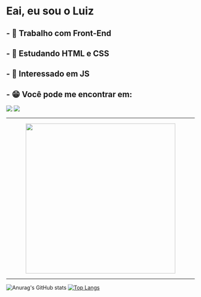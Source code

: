 <h1>Eai, eu sou o Luiz</h1>
<h2>
- 🔭 Trabalho com Front-End
</h2>
<h2>
- 🌱 Estudando HTML e CSS
</h2>
<h2>
- 🤔 Interessado em JS
</h2>
<h2>
- 😁 Você pode me encontrar em:
</h2>

<div>
<img src = "https://img.shields.io/badge/Instagram-E4405F?style=for-the-badge&logo=instagram&logoColor=white" href="https://www.instagram.com/luiz.diamantino/?hl=pt-br">
<img src = "https://img.shields.io/badge/YouTube-FF0000?style=for-the-badge&logo=youtube&logoColor=white" href="https://www.youtube.com/channel/UCi_fsZUS-iYFsqlTU-M3_BA/featured">
</div>

-----------------------------------------------------------------------------------------------------------------------------------------------------------------------------------

<div align=center>
<img src = "https://github-readme-streak-stats.herokuapp.com?user=luizdiamantino&theme=dark&hide_border=true" width = 400>
</div>

-----------------------------------------------------------------------------------------------------------------------------------------------------------------------------------

![Anurag's GitHub stats](https://github-readme-stats.vercel.app/api?username=luizdiamantino&show_icons=true&theme=github_dark)
[![Top Langs](https://github-readme-stats.vercel.app/api/top-langs/?username=luizdiamantino&layout=demo&theme=github_dark)](https://github.com/luizdiamantino)
